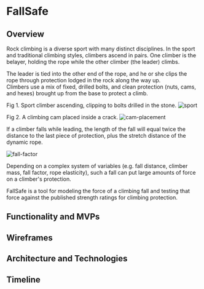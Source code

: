 # FallSafe

## Overview

Rock climbing is a diverse sport with many distinct disciplines.  In the sport and traditional climbing styles, climbers ascend in pairs.  One climber is the belayer, holding the rope while the other climber (the leader) climbs.

The leader is tied into the other end of the rope, and he or she clips the rope through protection lodged in the rock along the way up.  
Climbers use a mix of fixed, drilled bolts, and clean protection (nuts, cams, and hexes) brought up from the base to protect a climb.

Fig 1. Sport climber ascending, clipping to bolts drilled in the stone.
![sport](https://user-images.githubusercontent.com/29419913/31064710-cd25db62-a6f3-11e7-965c-ba83a45ee94a.jpg)

Fig 2. A climbing cam placed inside a crack.
![cam-placement](https://camo.githubusercontent.com/8d73f7b5388bee6e90964e821b5d31a03267aef2/68747470733a2f2f73697465732e646172746d6f7574682e6564752f666f6c6b6c6f7265617263686976652f66696c65732f323031362f30352f3230303933335f32393535335f584c2d363234783833322e6a7067)

If a climber falls while leading, the length of the fall will equal twice the distance to the last piece of protection, plus the stretch distance of the dynamic rope.  

![fall-factor](https://camo.githubusercontent.com/de19d9566ae69629f69dcc66dad91f1186333971/68747470733a2f2f7777772e726f7065626f6f6b2e636f6d2f77702d636f6e74656e742f75706c6f6164732f323031362f31312f66662d6c6561642d636c696d62696e672e6a7067)

Depending on a complex system of variables (e.g. fall distance, climber mass, fall factor, rope elasticity), such a fall can put large amounts of force on a climber's protection.

FallSafe is a tool for modeling the force of a climbing fall and testing that force against the published strength ratings for climbing protection.

## Functionality and MVPs

## Wireframes

## Architecture and Technologies

## Timeline
